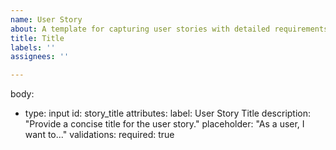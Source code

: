 ```yaml
---
name: User Story
about: A template for capturing user stories with detailed requirements and specifications.
title: Title
labels: ''
assignees: ''

---
```


body:
- type: input
  id: story_title
  attributes:
    label: User Story Title
    description: "Provide a concise title for the user story."
    placeholder: "As a user, I want to..."
  validations:
    required: true

